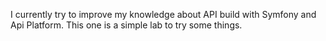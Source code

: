 I currently try to improve my knowledge about API build with Symfony and Api Platform.
This one is a simple lab to try some things.
